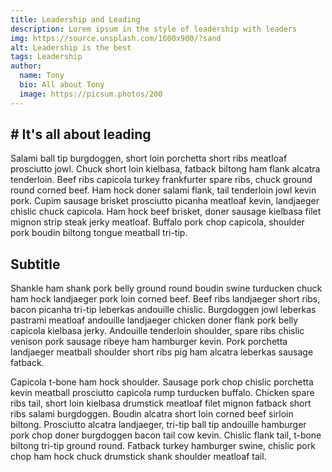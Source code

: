 ```yaml
---
title: Leadership and Leading
description: Lorem ipsum in the style of leadership with leaders
img: https://source.unsplash.com/1600x900/?sand
alt: Leadership is the best
tags: Leadership
author:
  name: Tony
  bio: All about Tony
  image: https://picsum.photos/200
---
```


## # It's all about leading  

Salami ball tip burgdoggen, short loin porchetta short ribs meatloaf prosciutto jowl. Chuck short loin kielbasa, fatback biltong ham flank alcatra tenderloin. Beef ribs capicola turkey frankfurter spare ribs, chuck ground round corned beef. Ham hock doner salami flank, tail tenderloin jowl kevin pork. Cupim sausage brisket prosciutto picanha meatloaf kevin, landjaeger chislic chuck capicola. Ham hock beef brisket, doner sausage kielbasa filet mignon strip steak jerky meatloaf. Buffalo pork chop capicola, shoulder pork boudin biltong tongue meatball tri-tip.

## Subtitle

Shankle ham shank pork belly ground round boudin swine turducken chuck ham hock landjaeger pork loin corned beef. Beef ribs landjaeger short ribs, bacon picanha tri-tip leberkas andouille chislic. Burgdoggen jowl leberkas pastrami meatloaf andouille landjaeger chicken doner flank pork belly capicola kielbasa jerky. Andouille tenderloin shoulder, spare ribs chislic venison pork sausage ribeye ham hamburger kevin. Pork porchetta landjaeger meatball shoulder short ribs pig ham alcatra leberkas sausage fatback.

Capicola t-bone ham hock shoulder. Sausage pork chop chislic porchetta kevin meatball prosciutto capicola rump turducken buffalo. Chicken spare ribs tail, short loin kielbasa drumstick meatloaf filet mignon fatback short ribs salami burgdoggen. Boudin alcatra short loin corned beef sirloin biltong. Prosciutto alcatra landjaeger, tri-tip ball tip andouille hamburger pork chop doner burgdoggen bacon tail cow kevin. Chislic flank tail, t-bone biltong tri-tip ground round. Fatback turkey hamburger swine, chislic pork chop ham hock chuck drumstick shank shoulder meatloaf tail.